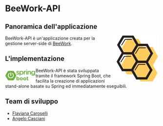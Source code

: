 # BeeWork-API

## Panoramica dell'applicazione

<img align="right" alt="BeeWork_logo" src="./imagesREADME/logo.png" width="150" height="150">

BeeWork-API è un'applicazione creata per la gestione server-side di [BeeWork](https://github.com/SelVer99/BeeWork).

## L'implementazione
<img align="left" alt="BeeWork_logo" src="./imagesREADME/spring-boot-logo.png" width="100" height="50">
BeeWork-API è stata sviluppata tramite il framework Spring Boot, che facilita la creazione di applicazioni stand-alone basate su Spring ed immediatamente eseguibili.

## Team di sviluppo

- [Flaviana Caroselli](https://github.com/Flacaro)
- [Angelo Casciani](https://github.com/AngeloC99)
